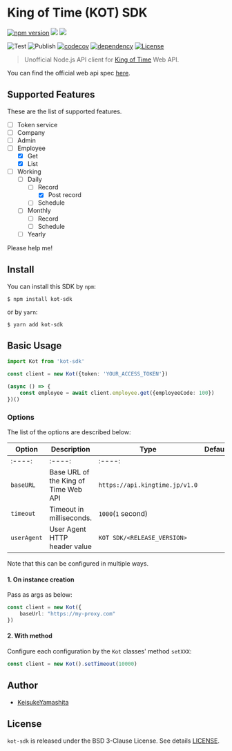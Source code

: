 # King of Time (KOT) SDK

[![npm version](https://badge.fury.io/js/kot-sdk.svg)](https://badge.fury.io/js/kot-sdk)
[![](https://img.shields.io/badge/-Javascript-F7DF1E?style=flat-square&logoColor=white&logo=javascript)](https://github.com/KeisukeYamashita/kot-sdk)
[![](https://img.shields.io/badge/-Typescript-007ACC?style=flat-square&logoColor=white&logo=typescript)](https://github.com/KeisukeYamashita/kot-sdk)

![Test](https://github.com/KeisukeYamashita/kot-sdk/workflows/Test/badge.svg)
![Publish](https://github.com/KeisukeYamashita/kot-sdk/workflows/Publish/badge.svg)
[![codecov](https://codecov.io/gh/KeisukeYamashita/kot-sdk/branch/master/graph/badge.svg)](https://codecov.io/gh/KeisukeYamashita/kot-sdk)
[![dependency](https://status.david-dm.org/gh/KeisukeYamashita/kot-sdk.svg)](https://github.com/KeisukeYamashita/kot-sdk/network/dependencies)
[![License](https://img.shields.io/badge/License-BSD%203--Clause-blue.svg)](https://opensource.org/licenses/BSD-3-Clause)

> Unofficial Node.js API client for [King of Time](https://www.kingtime.jp/) Web API.

You can find the official web api spec [here](https://developer.kingtime.jp/).

## Supported Features

These are the list of supported features.

* [ ] Token service
* [ ] Company
* [ ] Admin
* [ ] Employee
    * [x] Get
    * [x] List
* [ ] Working
    * [ ] Daily
        * [ ] Record 
            * [x] Post record
        * [ ] Schedule
    * [ ] Monthly
        * [ ] Record
        * [ ] Schedule
    * [ ] Yearly

Please help me!

## Install

You can install this SDK by `npm`:

```console
$ npm install kot-sdk
```

or by `yarn`:

```console
$ yarn add kot-sdk
```

## Basic Usage

```typescript
import Kot from 'kot-sdk'

const client = new Kot({token: 'YOUR_ACCESS_TOKEN'})

(async () => {
    const employee = await client.employee.get({employeeCode: 100})
})()
```

### Options

The list of the options are described below:

| Option      | Description                          | Type                           | Default |
|-------------|--------------------------------------|--------------------------------|---------|
| :----:      | :----:                               | :----:                         |         |
| `baseURL`   | Base URL of the King of Time Web API | `https://api.kingtime.jp/v1.0` |         |
| `timeout`   | Timeout in milliseconds.             | `1000`(`1` second)             |         |
| `userAgent` | User Agent HTTP header value         | `KOT SDK/<RELEASE_VERSION>`    |         |

Note that this can be configured in multiple ways.


#### 1. On instance creation

Pass as args as below:

```typescript
const client = new Kot({
    baseUrl: "https://my-proxy.com"
})
```

#### 2. With method

Configure each configuration by the `Kot` classes' method `setXXX`:

```typescript
const client = new Kot().setTimeout(10000)
```

## Author

* [KeisukeYamashita](https://github.com/KeisukeYamashita)

## License

`kot-sdk` is released under the BSD 3-Clause License. See details [LICENSE](./LICENSE).
